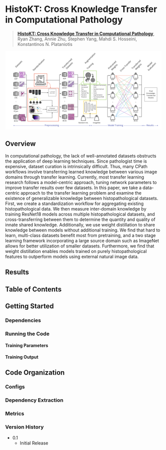 # HistoKT: Cross Knowledge Transfer in Computational Pathology

> [**HistoKT: Cross Knowledge Transfer in Computational Pathology**](link),            
> Ryan Zhang, Annie Zhu, Stephen Yang, Mahdi S. Hosseini, Konstantinos N. Plataniotis        

![](figures/workflow.jpg)

## Overview

In computational pathology, the lack of well-annotated datasets obstructs the application of deep learning techniques. Since pathologist time is expensive, dataset curation is intrinsically difficult. Thus, many CPath workflows involve transferring learned knowledge between various image domains through transfer learning. Currently, most transfer learning research follows a model-centric approach, tuning network parameters to improve transfer results over few datasets. In this paper, we take a data-centric approach to the transfer learning problem and examine the existence of generalizable knowledge between histopathological datasets. First, we create a standardization workflow for aggregating existing histopathological data. We then measure inter-domain knowledge by training ResNet18 models across multiple histopathological datasets, and cross-transferring between them to determine the quantity and quality of innate shared knowledge. Additionally, we use weight distillation to share knowledge between models without additional training. We find that hard to learn, multi-class datasets benefit most from pretraining, and a two stage learning framework incorporating a large source domain such as ImageNet allows for better utilization of smaller datasets. Furthermore, we find that weight distillation enables models trained on purely histopathological features to outperform models using external natural image data.

## Results

## Table of Contents

## Getting Started 

### Dependencies

### Running the Code

#### Training Parameters

#### Training Output

## Code Organization

### Configs

### Dependency Extraction

### Metrics

### Version History
* 0.1 
    * Initial Release
